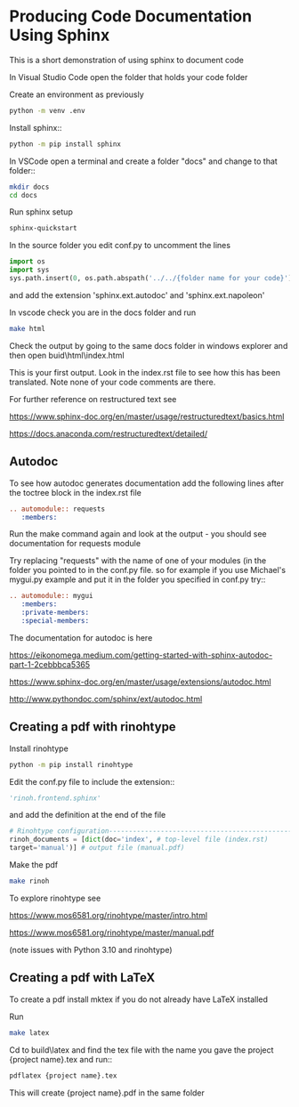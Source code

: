 # Producing Code Documentation Using Sphinx
This is a short demonstration of using sphinx to document code

In Visual Studio Code open the folder that holds your code folder

Create an environment as previously
```sh
python -m venv .env
```

Install sphinx::
```sh
python -m pip install sphinx
```

In VSCode open a terminal and create a folder "docs" and change to that folder::
```sh
mkdir docs
cd docs
```
Run sphinx setup
```sh
sphinx-quickstart 
```
In the source folder you edit conf.py to uncomment the lines
```python
import os
import sys
sys.path.insert(0, os.path.abspath('../../{folder name for your code}'))
```
and add the extension 'sphinx.ext.autodoc' and 'sphinx.ext.napoleon'

In vscode check you are in the docs folder and run
```sh
make html
```

Check the output by going to the same docs folder in windows explorer and then open buid\html\index.html


This is your first output.  Look in the index.rst file to see how this has been translated.  Note none of your code comments are there.


For further reference on restructured text see

https://www.sphinx-doc.org/en/master/usage/restructuredtext/basics.html

https://docs.anaconda.com/restructuredtext/detailed/

Autodoc
-------

To see how autodoc generates documentation add the following lines after the toctree block in the index.rst file
```rst
.. automodule:: requests
   :members:
```
Run the make command again and look at the output - you should see documentation for requests module

Try replacing "requests" with the name of one of your modules (in the folder you pointed to in the conf.py file.
so for example if you use Michael's mygui.py example and put it in the folder you specified in conf.py try::
```rst
.. automodule:: mygui
   :members:
   :private-members:
   :special-members:
```

The documentation for autodoc is here

https://eikonomega.medium.com/getting-started-with-sphinx-autodoc-part-1-2cebbbca5365

https://www.sphinx-doc.org/en/master/usage/extensions/autodoc.html

http://www.pythondoc.com/sphinx/ext/autodoc.html


Creating a pdf with rinohtype
-----------------------------

Install rinohtype
```sh
python -m pip install rinohtype
````
Edit the conf.py file to include the extension::
```python
'rinoh.frontend.sphinx'
```
and add the definition at the end of the file
```python
# Rinohtype configuration----------------------------------------------------------
rinoh_documents = [dict(doc='index', # top-level file (index.rst)
target='manual')] # output file (manual.pdf)
```

Make the pdf
```sh
make rinoh
```
To explore rinohtype see

https://www.mos6581.org/rinohtype/master/intro.html

https://www.mos6581.org/rinohtype/master/manual.pdf

(note issues with Python 3.10 and rinohtype)

Creating a pdf with LaTeX
-------------------------

To create a pdf install mktex if you do not already have LaTeX installed

Run
```sh
make latex
````   
Cd to build\latex and find the tex file with the name you gave the project {project name}.tex and run::
```sh
pdflatex {project name}.tex
```    
This will create {project name}.pdf in the same folder
 
 